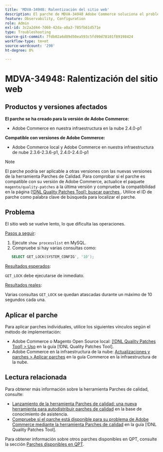 ```yaml
---
title: 'MDVA-34948: Ralentización del sitio web'
description: El parche de MDVA-34948 Adobe Commerce soluciona el problema de la ralentización del sitio web. Este parche está disponible cuando está instalada la [Quality Patches Tool (QPT)](https://experienceleague.adobe.com/en/docs/commerce-operations/tools/quality-patches-tool/quality-patches-tool-to-self-serve-quality-patches) 1.1.1. El ID del parche es MDVA-34948. Tenga en cuenta que el problema se corrigió en la versión 2.4.1 de Adobe Commerce.
feature: Observability, Configuration
role: Admin
exl-id: 3c2a2d44-7d60-42da-a0a3-785fb61d571e
type: Troubleshooting
source-git-commit: 7fdb02a6d89d50ea593c5fd99d78101f89198424
workflow-type: tm+mt
source-wordcount: '298'
ht-degree: 0%

---
```


# MDVA-34948: Ralentización del sitio web


## Productos y versiones afectados

**El parche se ha creado para la versión de Adobe Commerce:**

* Adobe Commerce en nuestra infraestructura en la nube 2.4.0-p1

**Compatible con versiones de Adobe Commerce:**

* Adobe Commerce local y Adobe Commerce en nuestra infraestructura de nube 2.3.6-2.3.6-p1, 2.4.0-2.4.0-p1

>[!NOTE]
>
>El parche podría ser aplicable a otras versiones con las nuevas versiones de la herramienta Parches de Calidad. Para comprobar si el parche es compatible con su versión de Adobe Commerce, actualice el paquete `magento/quality-patches` a la última versión y compruebe la compatibilidad en la página [[!DNL Quality Patches Tool]: buscar parches ](https://experienceleague.adobe.com/en/docs/commerce-operations/tools/quality-patches-tool/quality-patches-tool-to-self-serve-quality-patches). Utilice el ID de parche como palabra clave de búsqueda para localizar el parche.

## Problema

El sitio web se vuelve lento, lo que dificulta las operaciones.

<u>Pasos a seguir</u>:

1. Ejecute `show processlist` en MySQL.
1. Compruebe si hay varias consultas como:

```sql
   SELECT GET_LOCK(SYSTEM_CONFIG', '10');
```

<u>Resultados esperados</u>:

`GET_LOCK` debe ejecutarse de inmediato.

<u>Resultados reales</u>:

Varias consultas `GET_LOCK` se quedan atascadas durante un máximo de 10 segundos cada una.

## Aplicar el parche

Para aplicar parches individuales, utilice los siguientes vínculos según el método de implementación:

* Adobe Commerce o Magento Open Source local: [[!DNL Quality Patches Tool] > Uso](/help/tools/quality-patches-tool/usage.md) en la guía [!DNL Quality Patches Tool].
* Adobe Commerce en la infraestructura de la nube: [Actualizaciones y parches > Aplicar parches](https://experienceleague.adobe.com/docs/commerce-cloud-service/user-guide/develop/upgrade/apply-patches.html) en la guía Commerce en la infraestructura de la nube.

## Lectura relacionada

Para obtener más información sobre la herramienta Parches de calidad, consulte:

* [Lanzamiento de la herramienta Parches de calidad: una nueva herramienta para autodistribuir parches de calidad](https://experienceleague.adobe.com/en/docs/commerce-operations/tools/quality-patches-tool/quality-patches-tool-to-self-serve-quality-patches) en la base de conocimiento de asistencia.
* [Compruebe si el parche está disponible para su problema de Adobe Commerce mediante la herramienta Parches de calidad](/help/tools/quality-patches-tool/patches-available-in-qpt/check-patch-for-magento-issue-with-magento-quality-patches.md) en la guía [!DNL Quality Patches Tool].

Para obtener información sobre otros parches disponibles en QPT, consulte la sección [Parches disponibles en QPT](https://experienceleague.adobe.com/tools/commerce-quality-patches/index.html).
